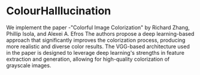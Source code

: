 # ColourHalllucination
We implement the paper -"Colorful Image Colorization" by Richard Zhang, Phillip Isola, and Alexei A. Efros
The authors propose a deep learning-based approach that significantly improves the colorization process, producing more realistic and diverse color results.
The VGG-based architecture used in the paper is designed to leverage deep learning's strengths in feature extraction and generation, allowing for high-quality colorization of grayscale images.
